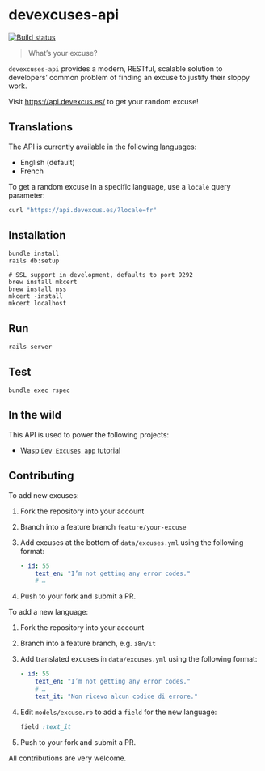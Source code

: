 # devexcuses-api

[![Build status](https://github.com/michelegera/devexcuses-api/actions/workflows/build.yml/badge.svg)](https://github.com/michelegera/devexcuses-api/actions/workflows/build.yml)

> What’s your excuse?

`devexcuses-api` provides a modern, RESTful, scalable solution to developers’
common problem of finding an excuse to justify their sloppy work.

Visit https://api.devexcus.es/ to get your random excuse!

## Translations

The API is currently available in the following languages:

- English (default)
- French

To get a random excuse in a specific language, use a `locale` query parameter:

```bash
curl "https://api.devexcus.es/?locale=fr"
```

## Installation

    bundle install
    rails db:setup

    # SSL support in development, defaults to port 9292
    brew install mkcert
    brew install nss
    mkcert -install
    mkcert localhost

## Run

    rails server

## Test

    bundle exec rspec

## In the wild

This API is used to power the following projects:

- [Wasp `Dev Excuses app` tutorial][wasp]

## Contributing

To add new excuses:

1. Fork the repository into your account
2. Branch into a feature branch `feature/your-excuse`
3. Add excuses at the bottom of `data/excuses.yml` using the following format:

   ```yaml
   - id: 55
       text_en: "I’m not getting any error codes."
       # …
   ```

4. Push to your fork and submit a PR.

To add a new language:

1. Fork the repository into your account
2. Branch into a feature branch, e.g. `i8n/it`
3. Add translated excuses in `data/excuses.yml` using the following format:

   ```yaml
   - id: 55
       text_en: "I’m not getting any error codes."
       # …
       text_it: "Non ricevo alcun codice di errore."
   ```

4. Edit `models/excuse.rb` to add a `field` for the new language:

   ```ruby
   field :text_it
   ```

5. Push to your fork and submit a PR.

All contributions are very welcome.

[wasp]: https://wasp-lang.dev/docs/tutorials/dev-excuses-app
